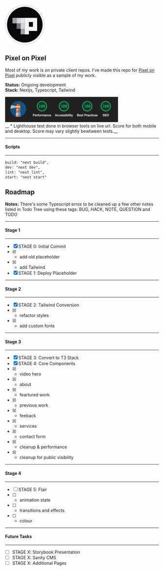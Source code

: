 ![Pixel on Pixel Logo](./public/images/git-logo.png)

## Pixel on Pixel
Most of my work is on private client repos. I've made this repo for  [Pixel on Pixel](https://pixelonpixel.com/) publicly visible as a sample of my work.

**Status:** Ongoing development\
**Stack:** Nextjs, Typescript, Tailwind 

![Lighthouse Score](./public/images/lighthouse.png)\
__ * Lighthouse test done in browser tools on live url. Score for both mobile and desktop. Score may vary slightly bewtween tests.__

---
#### Scripts
--- 
```
build: "next build",
dev: "next dev",
lint: "next lint",
start: "next start"
```

## Roadmap
**Notes:** There's some Typescript erros to be cleaned up a few other notes listed in Todo Tree using these tags: BUG, HACK, NOTE, QUESTION and TODO


---
#### Stage 1
---
- [x] STAGE 0: Initial Commit
- [x] - add old placeholder
- [x] - add Tailwind
- [x] STAGE 1: Deploy Placeholder

---
#### Stage 2
---
- [x] STAGE 2: Tailwind Conversion
- [x] - refactor styles
- [x] - add custom fonts

---
#### Stage 3
---
- [x] STAGE 3: Convert to T3 Stack
- [x] STAGE 4: Core Components
- [x] - video hero
- [x] - about
- [x] - feartured work
- [x] - previous work
- [x] - feeback
- [x] - services
- [x] - contact form
- [x] - cleanup & performance
- [x] - cleanup for public visibility

---
#### Stage 4
---
- [ ] STAGE 5: Flair 
- [ ] - animation state 
- [ ] - transitions and effects
- [ ] - colour 

---
#### Future Tasks
---
- [ ] STAGE X: Storybook Presentation
- [ ] STAGE X: Sanity CMS
- [ ] STAGE X: Additional Pages